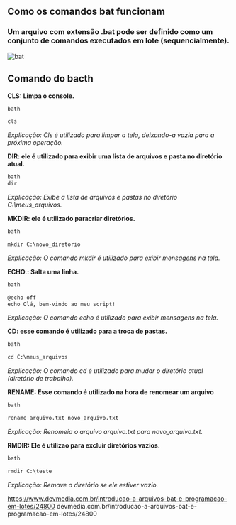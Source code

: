 ## Como os comandos bat funcionam

### Um arquivo com extensão .bat pode ser definido como um conjunto de comandos executados em lote (sequencialmente).

![bat](https://blog.xpeducacao.com.br/wp-content/uploads/2022/09/comandos-bat.jpg)

## Comando do bacth

**CLS: Limpa o console.**

```markdown
bath

cls

```

*Explicação: Cls é utilizado para limpar a tela, deixando-a vazia para a próxima operação.*

**DIR: ele é utilizado para exibir uma lista de arquivos e pasta no diretório atual.**

```markdown
bath
dir
```
*Explicação: Exibe a lista de arquivos e pastas no diretório C:\meus_arquivos.*


**MKDIR: ele é utilizado paracriar diretórios.**

```markdown
bath

mkdir C:\novo_diretorio
```

*Explicação: O comando mkdir é utilizado para exibir mensagens na tela.*

**ECHO.: Salta uma linha.**

```markdown
bath

@echo off
echo Olá, bem-vindo ao meu script!
```

*Explicação: O comando echo é utilizado para exibir mensagens na tela.*

**CD: esse comando é utilizado para a troca de pastas.**

```markdown
bath

cd C:\meus_arquivos
```
*Explicação: O comando cd é utilizado para mudar o diretório atual (diretório de trabalho).*

**RENAME: Esse comando é utilizado na hora de renomear um arquivo**

```markdown
bath

rename arquivo.txt novo_arquivo.txt
```
*Explicação: Renomeia o arquivo arquivo.txt para novo_arquivo.txt.*

**RMDIR: Ele é utilizao para excluir diretórios vazios.**

```markdown
bath

rmdir C:\teste
```
*Explicação: Remove o diretório se ele estiver vazio.*

https://www.devmedia.com.br/introducao-a-arquivos-bat-e-programacao-em-lotes/24800
devmedia.com.br/introducao-a-arquivos-bat-e-programacao-em-lotes/24800
